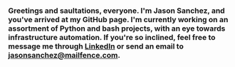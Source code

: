 ### Greetings and saultations, everyone.  I'm Jason Sanchez, and you've arrived at my GitHub page.  I'm currently working on an assortment of Python and bash projects, with an eye towards infrastructure automation.  If you're so inclined, feel free to message me through [LinkedIn](https://www.linkedin.com/in/jason-sanchez-2b174b187) or send an email to jasonsanchez@mailfence.com.

<!--
**JasonSchmason/JasonSchmason** is a ✨ _special_ ✨ repository because its `README.md` (this file) appears on your GitHub profile.

Here are some ideas to get you started:

- 🔭 I’m currently working on ...
- 🌱 I’m currently learning ...
- 👯 I’m looking to collaborate on ...
- 🤔 I’m looking for help with ...
- 💬 Ask me about ...
- 📫 How to reach me: ...
- 😄 Pronouns: ...
- ⚡ Fun fact: ...
-->

